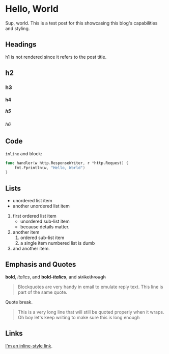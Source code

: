 # Hello, World

Sup, world.
This is a test post for this showcasing this blog's capabilities and styling.

## Headings

h1 is not rendered since it refers to the post title.

## h2

### h3

#### h4

##### h5

###### h6

## Code

`inline` and block:

```go
func handler(w http.ResponseWriter, r *http.Request) {
	fmt.Fprintln(w, "Hello, World")
}
```

## Lists

- unordered list item
- another unordered list item

1. first ordered list item
   - unordered sub-list item
   - because details matter.
1. another item
   1. ordered sub-list item
   1. a single item numbered list is dumb
1. and another item.

## Emphasis and Quotes

**bold**, _italics_, and **bold-_italics_**, and ~~strikethrough~~

> Blockquotes are very handy in email to emulate reply text.
> This line is part of the same quote.

Quote break.

> This is a very long line that will still be quoted properly when it wraps. Oh boy let's keep writing to make sure this is long enough

## Links

[I'm an inline-style link](https://www.google.com).

